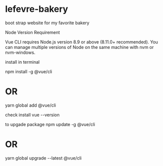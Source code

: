 # lefevre-bakery
boot strap website for my favorite bakery

Node Version Requirement

Vue CLI requires Node.js version 8.9 or above (8.11.0+ recommended). You can manage multiple versions of Node on the same machine with nvm or nvm-windows.

install in terminal

npm install -g @vue/cli
# OR
yarn global add @vue/cli

check install
vue --version

to upgade package
npm update -g @vue/cli

# OR
yarn global upgrade --latest @vue/cli
